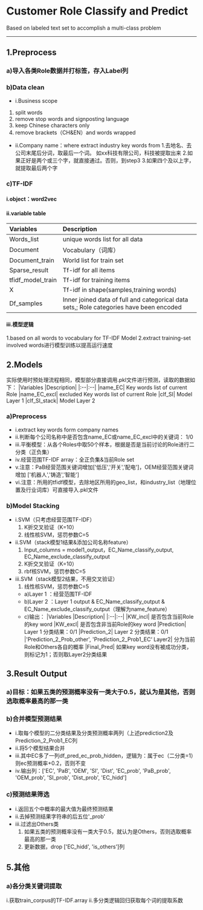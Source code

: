 # Customer Role Classify and Predict
Based on labeled text set to accomplish a multi-class problem

****
## 1.Preprocess
### a)导入各类Role数据并打标签，存入Label列
### b)Data clean
  - i.Business scope
  1. split words
  2. remove stop words and signposting language
  3. keep Chinese characters only
  4. remove brackets（CH&EN）and words wrapped
  - ii.Company name：where extract industry key words from
    1.去地名、去公司末尾后分词，取最后一个词。 如xx科技有限公司，科技被提取出来
    2.如果正好是两个或三个字，就直接通过。否则，到step3
    3.如果四个及以上字，就提取最后两个字

### c)TF-IDF
#### i.object：word2vec
#### ii.variable table
|Variables	|Description|
|:--|:--|
|Words_list|	unique words list for all data
|Document|	Vocabulary（词库）
|Document_train|	World list for train set 
|Sparse_result|	Tf-idf for all items
|tfidf_model_train|	Tf-idf for training items
|X|	Tf-idf in shape(samples,training words)
|Df_samples|	Inner joined data of full and categorical data sets,; Role categories have been encoded

#### iii.模型逻辑
1.based on all words to vocabulary for TF-IDF Model
2.extract training-set involved words进行模型训练以提高运行速度
## 2.Models
实际使用时预处理流程相同，模型部分直接调用.pkl文件进行预测，读取的数据如下：
|Variables	|Description|
|:--|:--|
|name_EC| 	Key words list of current Role
|name_EC_excl|	excluded Key words list of current Role
|clf_SI|	Model Layer 1 
|clf_SI_stack|	Model Layer 2

### a)Preprocess
- i.extract key words form company names
- ii.判断每个公司名称中是否包含name_EC或name_EC_excl中的关键词： 1/0
- iii.平衡模型：从各个Roles中取50个样本，根据是否是当前讨论的Role进行二分类（正负集）
- iv.经营范围TF-IDF array：全正负集&当前Role set
- v.注意：PaB经营范围关键词增加['低压','开关','配电']，OEM经营范围关键词增加 ['机器人','铸造','智能']
- vi.注意：所用的tfidf模型，去除地区所用的geo_list，和industry_list（地理位置及行业词库）可直接导入.pkl文件
### b)Model Stacking
- i.SVM（只考虑经营范围TF-IDF）
  1. K折交叉验证（K=10）
  2. 线性核SVM，惩罚参数C=5
- ii.SVM（stack模型1结果&添加公司名称feature）
  1. Input_columns = model1_output，EC_Name_classify_output, EC_Name_exclude_classify_output
  2. K折交叉验证（K=10）
  3. rbf核SVM，惩罚参数C=5
- iii.SVM（stack模型2结果，不用交叉验证）
  1. 线性核SVM，惩罚参数C=5
    - a)Layer 1 ：经营范围TF-IDF
    - b)Layer 2 ：Layer 1 output & EC_Name_classify_output & EC_Name_exclude_classify_output（理解为name_feature）
    - c)输出：
|Variables	|Description|
|:--|:--|
|KW_incl|	是否包含当前Role的key word
|KW_excl|	是否包含非当前Role的key word
|Prediction|	Layer 1 分类结果：0/1
|Prediction_2|	Layer 2 分类结果：0/1
|'Prediction_2_Prob_other', 'Prediction_2_Prob1_EC‘	Layer2| 分为当前Role和Others各自的概率
|Final_Pred|	如果key word没有被成功分类，则标记为1；否则取Layer2分类结果


## 3.Result Output
### a)目标：如果五类的预测概率没有一类大于0.5，就认为是其他，否则选取概率最高的那一类
### b)合并模型预测结果
- i.取每个模型的二分类结果及分类预测概率两列（上述prediction2及Prediction_2_Prob1_EC列
- ii.将5个模型结果合并
- iii.其中EC多了一列df_pred_ec_prob_hidden，逻辑为：属于ec（二分类=1）则ec预测概率+0.2，否则不变
- iv.输出列：['EC', 'PaB', 'OEM', 'SI', 'Dist', 'EC_prob', 'PaB_prob', 'OEM_prob', 'SI_prob', 'Dist_prob', 'EC_hidd']
### c)预测结果筛选
- i.返回五个中概率的最大值为最终预测结果
- ii.去掉预测结果字符串的后五位'_prob'
- iii.过滤出Others类
  1. 如果五类的预测概率没有一类大于0.5，就认为是Others，否则选取概率最高的那一类
  2. 更新数据，drop ['EC_hidd', 'is_others']列
## 5.其他
### a)各分类关键词提取
i.获取train_corpus的TF-IDF.array
ii.多分类逻辑回归获取每个词的提取系数
